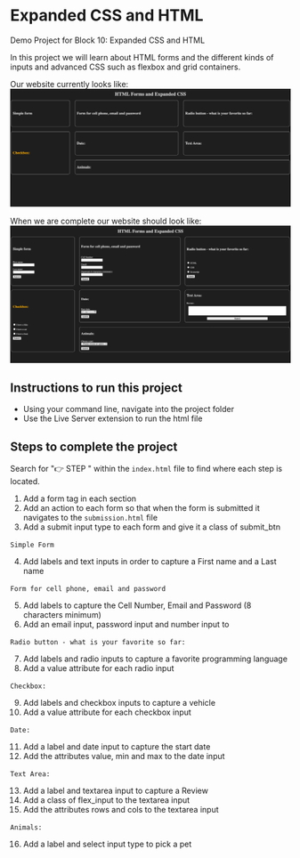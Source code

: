 # Expanded CSS and HTML

Demo Project for Block 10: Expanded CSS and HTML

In this project we will learn about HTML forms and the different kinds of inputs and advanced CSS such as flexbox and grid containers. 

Our website currently looks like:
![inital](./imgs/initial.png)

When we are complete our website should look like:
![solution](./imgs/solution.png)

## Instructions to run this project

- Using your command line, navigate into the project folder
- Use the Live Server extension to run the html file

## Steps to complete the project
Search for "👉 STEP " within the `index.html` file to find where each step is located.

1. Add a form tag in each section
2. Add an action to each form so that when the form is submitted it navigates to the `submission.html` file
3. Add a submit input type to each form and give it a class of submit_btn

`Simple Form`

4. Add labels and text inputs in order to capture a First name and a Last name

`Form for cell phone, email and password`

5. Add labels  to capture the Cell Number, Email and Password (8 characters minimum)
6. Add an email input, password input and number input to 

`Radio button - what is your favorite so far:`

7. Add labels and radio inputs to capture a favorite programming language 
8. Add a value attribute for each radio input

`Checkbox:`

9. Add labels and checkbox inputs to capture a vehicle
10. Add a value attribute for each checkbox input

`Date:`

11. Add a label and date input to capture the start date
12. Add the attributes value, min and max to the date input

`Text Area:`

13. Add a label and textarea input to capture a Review
14. Add a class of flex_input to the textarea input
15. Add the attributes rows and cols to the textarea input

`Animals:`

16. Add a label and select input type to pick a pet